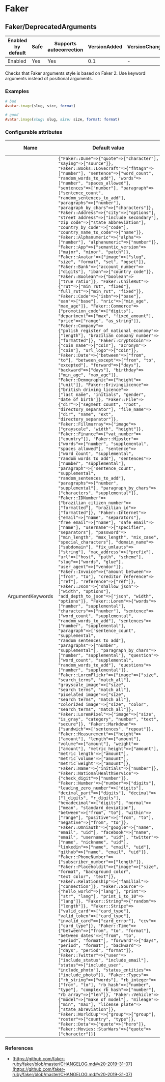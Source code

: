 # Faker

## Faker/DeprecatedArguments

Enabled by default | Safe | Supports autocorrection | VersionAdded | VersionChanged
--- | --- | --- | --- | ---
Enabled | Yes | Yes  | 0.1 | -

Checks that Faker arguments style is based on Faker 2.
Use keyword arguments instead of positional arguments.

### Examples

```ruby
# bad
Avatar.image(slug, size, format)

# good
Avatar.image(slug: slug, size: size, format: format)
```

### Configurable attributes

Name | Default value | Configurable values
--- | --- | ---
ArgumentKeywords | `{"Faker::Dune"=>{"quote"=>["character"], "saying"=>["source"]}, "Faker::Books::Lovecraft"=>{"fhtagn"=>["number"], "sentence"=>["word_count", "random_words_to_add"], "words"=>["number", "spaces_allowed"], "sentences"=>["number"], "paragraph"=>["sentence_count", "random_sentences_to_add"], "paragraphs"=>["number"], "paragraph_by_chars"=>["characters"]}, "Faker::Address"=>{"city"=>["options"], "street_address"=>["include_secondary"], "zip_code"=>["state_abbreviation"], "country_by_code"=>["code"], "country_name_to_code"=>["name"]}, "Faker::Alphanumeric"=>{"alpha"=>["number"], "alphanumeric"=>["number"]}, "Faker::App"=>{"semantic_version"=>["major", "minor", "patch"]}, "Faker::Avatar"=>{"image"=>["slug", "size", "format", "set", "bgset"]}, "Faker::Bank"=>{"account_number"=>["digits"], "iban"=>["country_code"]}, "Faker::Boolean"=>{"boolean"=>["true_ratio"]}, "Faker::ChileRut"=>{"rut"=>["min_rut", "fixed"], "full_rut"=>["min_rut", "fixed"]}, "Faker::Code"=>{"isbn"=>["base"], "ean"=>["base"], "nric"=>["min_age", "max_age"]}, "Faker::Commerce"=>{"promotion_code"=>["digits"], "department"=>["max", "fixed_amount"], "price"=>["range", "as_string"]}, "Faker::Company"=>{"polish_register_of_national_economy"=>["length"], "brazilian_company_number"=>["formatted"]}, "Faker::CryptoCoin"=>{"coin_name"=>["coin"], "acronym"=>["coin"], "url_logo"=>["coin"]}, "Faker::Date"=>{"between"=>["from", "to"], "between_except"=>["from", "to", "excepted"], "forward"=>["days"], "backward"=>["days"], "birthday"=>["min_age", "max_age"]}, "Faker::Demographic"=>{"height"=>["unit"]}, "Faker::DrivingLicence"=>{"british_driving_licence"=>["last_name", "initials", "gender", "date_of_birth"]}, "Faker::File"=>{"dir"=>["segment_count", "root", "directory_separator"], "file_name"=>["dir", "name", "ext", "directory_separator"]}, "Faker::Fillmurray"=>{"image"=>["grayscale", "width", "height"]}, "Faker::Finance"=>{"vat_number"=>["country"]}, "Faker::Hipster"=>{"words"=>["number", "supplemental", "spaces_allowed"], "sentence"=>["word_count", "supplemental", "random_words_to_add"], "sentences"=>["number", "supplemental"], "paragraph"=>["sentence_count", "supplemental", "random_sentences_to_add"], "paragraphs"=>["number", "supplemental"], "paragraph_by_chars"=>["characters", "supplemental"]}, "Faker::IDNumber"=>{"brazilian_citizen_number"=>["formatted"], "brazilian_id"=>["formatted"]}, "Faker::Internet"=>{"email"=>["name", "separators"], "free_email"=>["name"], "safe_email"=>["name"], "username"=>["specifier", "separators"], "password"=>["min_length", "max_length", "mix_case", "special_characters"], "domain_name"=>["subdomain"], "fix_umlauts"=>["string"], "mac_address"=>["prefix"], "url"=>["host", "path", "scheme"], "slug"=>["words", "glue"], "user_agent"=>["vendor"]}, "Faker::Invoice"=>{"amount_between"=>["from", "to"], "creditor_reference"=>["ref"], "reference"=>["ref"]}, "Faker::Json"=>{"shallow_json"=>["width", "options"], "add_depth_to_json"=>["json", "width", "options"]}, "Faker::Lorem"=>{"words"=>["number", "supplemental"], "characters"=>["number"], "sentence"=>["word_count", "supplemental", "random_words_to_add"], "sentences"=>["number", "supplemental"], "paragraph"=>["sentence_count", "supplemental", "random_sentences_to_add"], "paragraphs"=>["number", "supplemental"], "paragraph_by_chars"=>["number", "supplemental"], "question"=>["word_count", "supplemental", "random_words_to_add"], "questions"=>["number", "supplemental"]}, "Faker::LoremFlickr"=>{"image"=>["size", "search_terms", "match_all"], "grayscale_image"=>["size", "search_terms", "match_all"], "pixelated_image"=>["size", "search_terms", "match_all"], "colorized_image"=>["size", "color", "search_terms", "match_all"]}, "Faker::LoremPixel"=>{"image"=>["size", "is_gray", "category", "number", "text", "secure"]}, "Faker::Markdown"=>{"sandwich"=>["sentences", "repeat"]}, "Faker::Measurement"=>{"height"=>["amount"], "length"=>["amount"], "volume"=>["amount"], "weight"=>["amount"], "metric_height"=>["amount"], "metric_length"=>["amount"], "metric_volume"=>["amount"], "metric_weight"=>["amount"]}, "Faker::Name"=>{"initials"=>["number"]}, "Faker::NationalHealthService"=>{"check_digit"=>["number"]}, "Faker::Number"=>{"number"=>["digits"], "leading_zero_number"=>["digits"], "decimal_part"=>["digits"], "decimal"=>["l_digits", "r_digits"], "hexadecimal"=>["digits"], "normal"=>["mean", "standard_deviation"], "between"=>["from", "to"], "within"=>["range"], "positive"=>["from", "to"], "negative"=>["from", "to"]}, "Faker::Omniauth"=>{"google"=>["name", "email", "uid"], "facebook"=>["name", "email", "username", "uid"], "twitter"=>["name", "nickname", "uid"], "linkedin"=>["name", "email", "uid"], "github"=>["name", "email", "uid"]}, "Faker::PhoneNumber"=>{"subscriber_number"=>["length"]}, "Faker::Placeholdit"=>{"image"=>["size", "format", "background_color", "text_color", "text"]}, "Faker::Relationship"=>{"familial"=>["connection"]}, "Faker::Source"=>{"hello_world"=>["lang"], "print"=>["str", "lang"], "print_1_to_10"=>["lang"]}, "Faker::String"=>{"random"=>["length"]}, "Faker::Stripe"=>{"valid_card"=>["card_type"], "valid_token"=>["card_type"], "invalid_card"=>["card_error"], "ccv"=>["card_type"]}, "Faker::Time"=>{"between"=>["from", "to", "format"], "between_dates"=>["from", "to", "period", "format"], "forward"=>["days", "period", "format"], "backward"=>["days", "period", "format"]}, "Faker::Twitter"=>{"user"=>["include_status", "include_email"], "status"=>["include_user", "include_photo"], "status_entities"=>["include_photo"]}, "Faker::Types"=>{"rb_string"=>["words"], "rb_integer"=>["from", "to"], "rb_hash"=>["number", "type"], "complex_rb_hash"=>["number"], "rb_array"=>["len"]}, "Faker::Vehicle"=>{"model"=>["make_of_model"], "mileage"=>["min", "max"], "license_plate"=>["state_abreviation"]}, "Faker::WorldCup"=>{"group"=>["group"], "roster"=>["country", "type"]}, "Faker::Dota"=>{"quote"=>["hero"]}, "Faker::Movies::StarWars"=>{"quote"=>["character"]}}` | 

### References

* [https://github.com/faker-ruby/faker/blob/master/CHANGELOG.md#v20-2019-31-07](https://github.com/faker-ruby/faker/blob/master/CHANGELOG.md#v20-2019-31-07)
